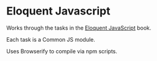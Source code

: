 # Eloquent Javascript
Works through the tasks in the [Eloquent JavaScript](http://eloquentjavascript.net/) book.

Each task is a Common JS module.

Uses Browserify to compile via npm scripts.

